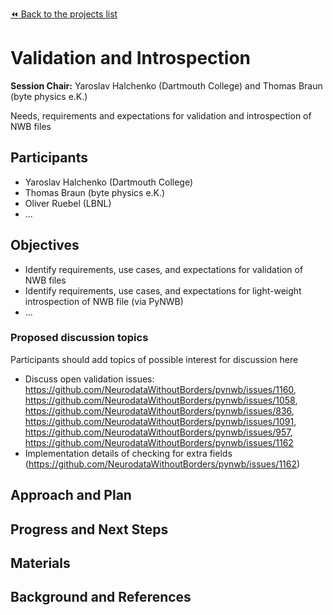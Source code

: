 [:rewind: Back to the projects list](../../README.md#breakout-sessions)

<!-- For information on how to write GitHub .md files see https://guides.github.com/features/mastering-markdown/ -->

#  Validation and Introspection

**Session Chair:** Yaroslav Halchenko (Dartmouth College) and Thomas Braun (byte physics e.K.)

<!-- Add a short paragraph describing the topic and breakout session. -->

Needs, requirements and expectations for validation and introspection of NWB files

## Participants

* Yaroslav Halchenko (Dartmouth College)
* Thomas Braun (byte physics e.K.)
* Oliver Ruebel (LBNL)
* ...

## Objectives


<!-- Briefly describe the objectives of the breakout session. What would you like to achive?-->

* Identify requirements, use cases, and expectations for validation of NWB files
* Identify requirements, use cases, and expectations for light-weight introspection of NWB file (via PyNWB)
* ...

### Proposed discussion topics

Participants should add topics of possible interest for discussion here

* Discuss open validation issues: https://github.com/NeurodataWithoutBorders/pynwb/issues/1160, https://github.com/NeurodataWithoutBorders/pynwb/issues/1058, https://github.com/NeurodataWithoutBorders/pynwb/issues/836, https://github.com/NeurodataWithoutBorders/pynwb/issues/1091, https://github.com/NeurodataWithoutBorders/pynwb/issues/957, https://github.com/NeurodataWithoutBorders/pynwb/issues/1162
* Implementation details of checking for extra fields (https://github.com/NeurodataWithoutBorders/pynwb/issues/1162)

## Approach and Plan

<!-- 1. Describe the steps of your planned approach to reach the objectives.-->
<!-- 1. ... -->
<!-- 1. ... -->

## Progress and Next Steps

<!--Populate this section as you are making progress before/during/after the hackathon-->
<!--Describe the progress you have made on the project,e.g., which objectives you have achieved and how.-->
<!--Describe the next steps you are planing to take to complete the project.-->

## Materials

<!--If available add links to the materials relevant to the project, e.g., the code generated for the project or data used-->
<!--If available add pictures and links to videos that demonstrate what has been accomplished.-->
<!--![Description of picture](Example2.jpg)-->

## Background and References

<!--Use this space for information that may help people better understand your project, like links to papers, source code, or data ,e.g:-->
<!-- - Source code: https://github.com/YourUser/YourRepository -->
<!-- - Documentation: https://link.to.docs -->
<!-- - Test data: https://link.to.test.data -->


